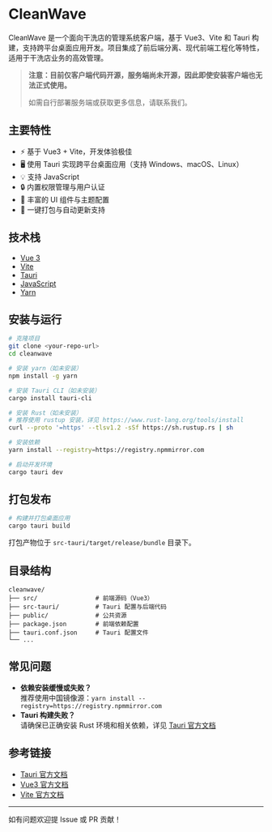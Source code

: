 # CleanWave

CleanWave 是一个面向干洗店的管理系统客户端，基于 Vue3、Vite 和 Tauri 构建，支持跨平台桌面应用开发。项目集成了前后端分离、现代前端工程化等特性，适用于干洗店业务的高效管理。

> **注意：目前仅客户端代码开源，服务端尚未开源，因此即使安装客户端也无法正式使用。**
>
> 如需自行部署服务端或获取更多信息，请联系我们。

## 主要特性

- ⚡ 基于 Vue3 + Vite，开发体验极佳
- 🖥️ 使用 Tauri 实现跨平台桌面应用（支持 Windows、macOS、Linux）
- 💡 支持 JavaScript
- 🔒 内置权限管理与用户认证
- 🎨 丰富的 UI 组件与主题配置
- 🚀 一键打包与自动更新支持

## 技术栈

- [Vue 3](https://vuejs.org/)
- [Vite](https://vitejs.dev/)
- [Tauri](https://tauri.app/)
- [JavaScript](https://developer.mozilla.org/docs/Web/JavaScript)
- [Yarn](https://yarnpkg.com/)

## 安装与运行

```bash
# 克隆项目
git clone <your-repo-url>
cd cleanwave

# 安装 yarn（如未安装）
npm install -g yarn

# 安装 Tauri CLI（如未安装）
cargo install tauri-cli

# 安装 Rust（如未安装）
# 推荐使用 rustup 安装，详见 https://www.rust-lang.org/tools/install
curl --proto '=https' --tlsv1.2 -sSf https://sh.rustup.rs | sh

# 安装依赖
yarn install --registry=https://registry.npmmirror.com

# 启动开发环境
cargo tauri dev
```

## 打包发布

```bash
# 构建并打包桌面应用
cargo tauri build
```

打包产物位于 `src-tauri/target/release/bundle` 目录下。

## 目录结构

```text
cleanwave/
├── src/                # 前端源码（Vue3）
├── src-tauri/          # Tauri 配置与后端代码
├── public/             # 公共资源
├── package.json        # 前端依赖配置
├── tauri.conf.json     # Tauri 配置文件
└── ...
```

## 常见问题

- **依赖安装缓慢或失败？**  
  推荐使用中国镜像源：`yarn install --registry=https://registry.npmmirror.com`
- **Tauri 构建失败？**  
  请确保已正确安装 Rust 环境和相关依赖，详见 [Tauri 官方文档](https://tauri.app/v1/guides/getting-started/prerequisites/)

## 参考链接

- [Tauri 官方文档](https://tauri.app/)
- [Vue3 官方文档](https://vuejs.org/)
- [Vite 官方文档](https://vitejs.dev/)

---
如有问题欢迎提 Issue 或 PR 贡献！
